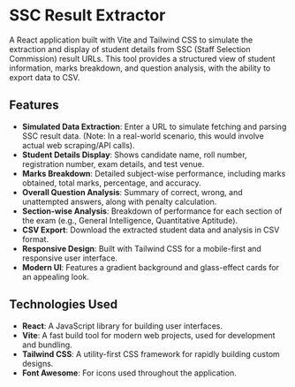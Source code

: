 # SSC Result Extractor

A React application built with Vite and Tailwind CSS to simulate the extraction and display of student details from SSC (Staff Selection Commission) result URLs. This tool provides a structured view of student information, marks breakdown, and question analysis, with the ability to export data to CSV.


## Features

-   **Simulated Data Extraction**: Enter a URL to simulate fetching and parsing SSC result data. (Note: In a real-world scenario, this would involve actual web scraping/API calls).
-   **Student Details Display**: Shows candidate name, roll number, registration number, exam details, and test venue.
-   **Marks Breakdown**: Detailed subject-wise performance, including marks obtained, total marks, percentage, and accuracy.
-   **Overall Question Analysis**: Summary of correct, wrong, and unattempted answers, along with penalty calculation.
-   **Section-wise Analysis**: Breakdown of performance for each section of the exam (e.g., General Intelligence, Quantitative Aptitude).
-   **CSV Export**: Download the extracted student data and analysis in CSV format.
-   **Responsive Design**: Built with Tailwind CSS for a mobile-first and responsive user interface.
-   **Modern UI**: Features a gradient background and glass-effect cards for an appealing look.

## Technologies Used

-   **React**: A JavaScript library for building user interfaces.
-   **Vite**: A fast build tool for modern web projects, used for development and bundling.
-   **Tailwind CSS**: A utility-first CSS framework for rapidly building custom designs.
-   **Font Awesome**: For icons used throughout the application.
